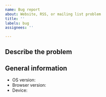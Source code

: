 ```yaml
---
name: Bug report
about: Website, RSS, or mailing list problem
title: ''
labels: bug
assignees: ''

---
```


## Describe the problem

<!-- Explain the bug here. -->

## General information

 - OS version:
 - Browser version:
 - Device:
